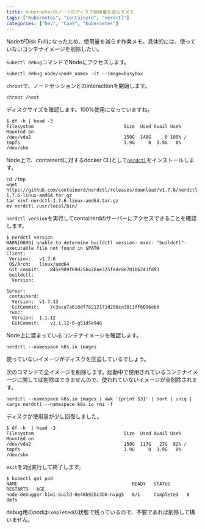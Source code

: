 ```yaml
---
title: Kubernetesのノードのディスク使用量を減らすメモ
tags: ["Kubernetes", "containerd", "nerdctl"]
categories: ["Dev", "CaaS", "Kubernetes"]
---
```


NodeがDisk Fullになったため、使用量を減らす作業メモ。具体的には、使っていないコンテナイメージを削除したい。

`kubectl debug`コマンドでNodeにアクセスします。

```
kubectl debug node/<node_name> -it --image=busybox
```

`chroot`で、ノードセッションとのinteractionを開始します。

```
chroot /host
```

ディスクサイズを確認します。100%使用になっていますね。

```
$ df -h | head -3
Filesystem                                 Size  Used Avail Use% Mounted on
/dev/vda2                                  150G  148G     0 100% /
tmpfs                                      3.9G     0  3.9G   0% /dev/shm
```

Node上で、containerdに対するdocker CLIとして[`nerdctl`](https://github.com/containerd/nerdctl)をインストールします。

```
cd /tmp
wget https://github.com/containerd/nerdctl/releases/download/v1.7.6/nerdctl-1.7.6-linux-amd64.tar.gz
tar xzvf nerdctl-1.7.6-linux-amd64.tar.gz 
mv nerdctl /usr/local/bin/
```

`nerdctl version`を実行してcontainerdのサーバーにアクセスできることを確認します。

```
$ nerdctl version
WARN[0000] unable to determine buildctl version: exec: "buildctl": executable file not found in $PATH 
Client:
 Version:   v1.7.6
 OS/Arch:   linux/amd64
 Git commit:    845e989f69d25b420ae325fedc8e70186243fd93
 buildctl:
  Version:  

Server:
 containerd:
  Version:  v1.7.13
  GitCommit:    7c3aca7a610df76212171d200ca3811ff6096eb8
 runc:
  Version:  1.1.12
  GitCommit:    v1.1.12-0-g51d5e946
```

Node上に溜まっているコンテナイメージを確認します。

```
nerdctl --namespace k8s.io images
```

使っていないイメージがディスクを圧迫しているでしょう。

次のコマンドで全イメージを削除します。起動中で使用されているコンテナイメージに関しては削除はできませんので、使われていないイメージが全削除されます。

```
nerdctl --namespace k8s.io images | awk '{print $3}' | sort | uniq | xargs nerdctl --namespace k8s.io rmi -f
```

ディスクが使用量が少し回復しました。

```
$ df -h  | head -3 
Filesystem                                 Size  Used Avail Use% Mounted on
/dev/vda2                                  150G  117G   27G  82% /
tmpfs                                      3.9G     0  3.9G   0% /dev/shm
```


`exit`を2回実行して終了します。

```
$ kubectl get pod                                               
NAME                                          READY   STATUS      RESTARTS   AGE
node-debugger-kiwi-build-0e46b92bc3b6-nvpg5   0/1     Completed   0          8m7s
```

debug用のpodは`Completed`の状態で残っているので、不要であれば削除して構いません。
